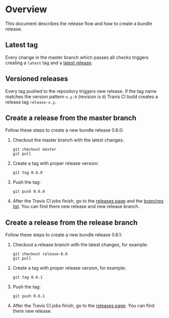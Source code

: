 # Overview

This document describes the release flow and how to create a bundle release.

## Latest tag 

Every change in the master branch which passes all checks triggers creating a `latest` tag and a [latest release](https://github.com/kyma-project/bundles/releases/tag/latest).

## Versioned releases

Every tag pushed to the repository triggers new release. If the tag name matches the version pattern `x.y.0` (revision is `0`) Travis CI build creates a release tag `release-x.y`.

## Create a release from the master branch

Follow these steps to create a new bundle release 0.6.0:

1. Checkout the master branch with the latest changes:

    ```
    git checkout master
    git pull
    ```

2. Create a tag with proper release version:

    ```
    git tag 0.6.0
    ```   

3. Push the tag:

    ```
    git push 0.6.0 
    ```

4. After the Travis CI jobs finish, go to the [releases page](https://github.com/kyma-project/bundles/releases/) and the [branches list](https://github.com/kyma-project/bundles/branches). You can find there new release and new release branch.
 
## Create a release from the release branch

Follow these steps to create a new bundle release 0.6.1:

1. Checkout a release branch with the latest changes, for example:

    ```
    git checkout release-0.6
    git pull
    ```

2. Create a tag with proper release version, for example:

    ```
    git tag 0.6.1
    ```   

3. Push the tag:

    ```
    git push 0.6.1 
    ```

4. After the Travis CI jobs finish, go to the [releases page](https://github.com/kyma-project/bundles/releases/). You can find there new release.
